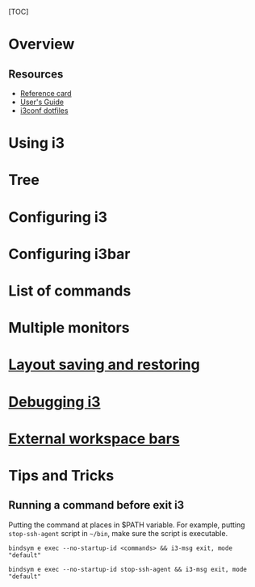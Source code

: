 [TOC]

# Overview
## Resources
- [Reference card](https://i3wm.org/docs/refcard.html)
- [User's Guide](http://i3wm.org/docs/userguide.html)
- [i3conf dotfiles](https://github.com/serebrov/i3conf)

# Using i3

# Tree

# Configuring i3

# Configuring i3bar

# List of commands

# Multiple monitors

# [Layout saving and restoring](http://i3wm.org/docs/layout-saving.html)

# [Debugging i3](http://i3wm.org/docs/debugging.html)

# [External workspace bars](http://i3wm.org/docs/wsbar.html)

# Tips and Tricks
## Running a command before exit i3
Putting the command at places in $PATH variable. For example, putting `stop-ssh-agent` script in `~/bin`, make sure the script is executable.

`bindsym e exec --no-startup-id <commands> && i3-msg exit, mode "default"`

`bindsym e exec --no-startup-id stop-ssh-agent && i3-msg exit, mode "default"`


